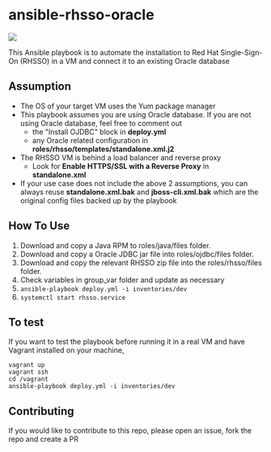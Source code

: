 # ansible-rhsso-oracle
![](https://img.shields.io/github/release/GovTechSG/ansible-rhsso-oracle.svg?style=flat)

This Ansible playbook is to automate the installation to Red Hat Single-Sign-On (RHSSO) in a VM and connect it to an existing Oracle database

## Assumption
* The OS of your target VM uses the Yum package manager
* This playbook assumes you are using Oracle database. If you are not using Oracle database, feel free to comment out
  * the "Install OJDBC" block in **deploy.yml**
  * any Oracle related configuration in **roles/rhsso/templates/standalone.xml.j2**
* The RHSSO VM is behind a load balancer and reverse proxy
  * Look for **Enable HTTPS/SSL with a Reverse Proxy** in **standalone.xml**
* If your use case does not include the above 2 assumptions, you can always reuse **standalone.xml.bak** and **jboss-cli.xml.bak** which are the original config files backed up by the playbook

## How To Use
1. Download and copy a Java RPM to roles/java/files folder.
2. Download and copy a Oracle JDBC jar file into roles/ojdbc/files folder.
3. Download and copy the relevant RHSSO zip file into the roles/rhsso/files folder.
4. Check variables in group_var folder and update as necessary
5. `ansible-playbook deploy.yml -i inventories/dev`
6. `systemctl start rhsso.service`

## To test
If you want to test the playbook before running it in a real VM and have Vagrant installed on your machine,
```
vagrant up
vagrant ssh
cd /vagrant
ansible-playbook deploy.yml -i inventories/dev
```

## Contributing
If you would like to contribute to this repo, please open an issue, fork the repo and create a PR
